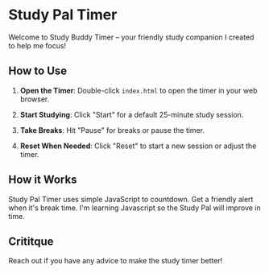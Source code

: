 # Study Pal Timer

Welcome to Study Buddy Timer – your friendly study companion I created to help me focus! 

## How to Use

1. **Open the Timer**: Double-click `index.html` to open the timer in your web browser.

2. **Start Studying**: Click "Start" for a default 25-minute study session.

3. **Take Breaks**: Hit "Pause" for breaks or pause the timer.

4. **Reset When Needed**: Click "Reset" to start a new session or adjust the timer.

## How it Works

Study Pal Timer uses simple JavaScript to countdown. Get a friendly alert when it's break time.
I'm learning Javascript so the Study Pal will improve in time. 

## Crititque

Reach out if you have any advice to make the study timer better!

